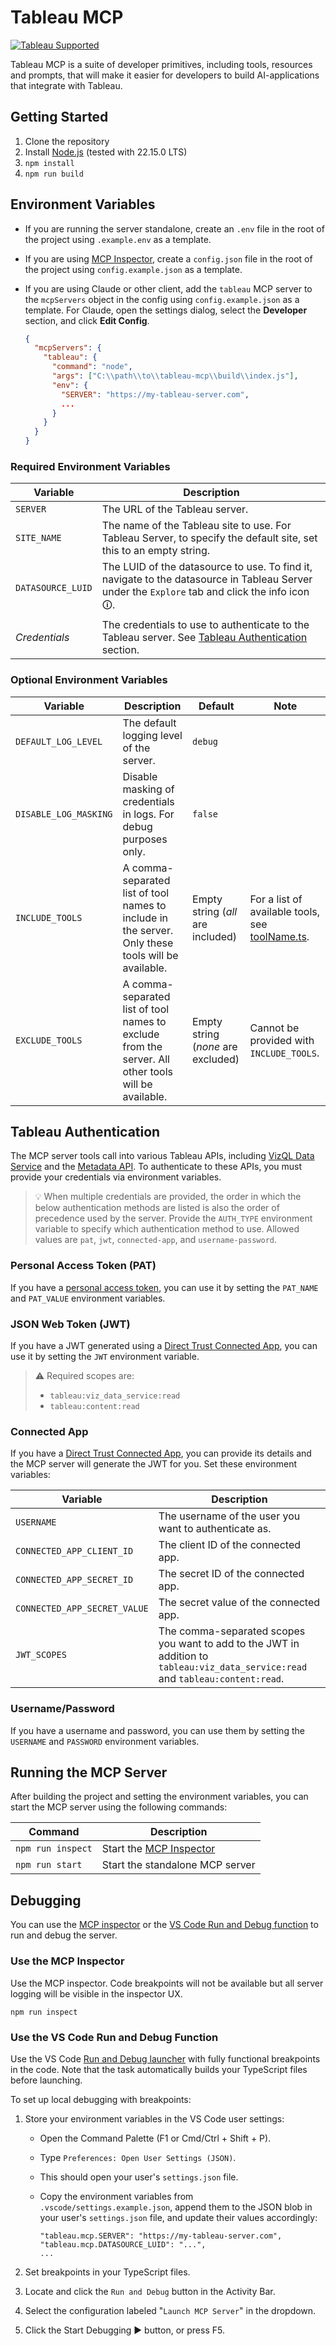 # Tableau MCP

[![Tableau Supported](https://img.shields.io/badge/Support%20Level-Tableau%20Supported-53bd92.svg)](https://www.tableau.com/support-levels-it-and-developer-tools)

Tableau MCP is a suite of developer primitives, including tools, resources and prompts, that will
make it easier for developers to build AI-applications that integrate with Tableau.

## Getting Started

1. Clone the repository
2. Install [Node.js](https://nodejs.org/en/download) (tested with 22.15.0 LTS)
3. `npm install`
4. `npm run build`

## Environment Variables

- If you are running the server standalone, create an `.env` file in the root of the project using
  `.example.env` as a template.

- If you are using [MCP Inspector](https://github.com/modelcontextprotocol/inspector), create a
  `config.json` file in the root of the project using `config.example.json` as a template.

- If you are using Claude or other client, add the `tableau` MCP server to the `mcpServers` object
  in the config using `config.example.json` as a template. For Claude, open the settings dialog,
  select the **Developer** section, and click **Edit Config**.

  ```json
  {
    "mcpServers": {
      "tableau": {
        "command": "node",
        "args": ["C:\\path\\to\\tableau-mcp\\build\\index.js"],
        "env": {
          "SERVER": "https://my-tableau-server.com",
          ...
        }
      }
    }
  }
  ```

### Required Environment Variables

| **Variable**      | **Description**                                                                                                                                |
| ----------------- | ---------------------------------------------------------------------------------------------------------------------------------------------- |
| `SERVER`          | The URL of the Tableau server.                                                                                                                 |
| `SITE_NAME`       | The name of the Tableau site to use. For Tableau Server, to specify the default site, set this to an empty string.                             |
| `DATASOURCE_LUID` | The LUID of the datasource to use. To find it, navigate to the datasource in Tableau Server under the `Explore` tab and click the info icon 🛈. |
| _Credentials_     | The credentials to use to authenticate to the Tableau server. See [Tableau Authentication](#tableau-authentication) section.                   |

### Optional Environment Variables

| **Variable**          | **Description**                                                                                     | **Default**                        | **Note**                                                                 |
| --------------------- | --------------------------------------------------------------------------------------------------- | ---------------------------------- | ------------------------------------------------------------------------ |
| `DEFAULT_LOG_LEVEL`   | The default logging level of the server.                                                            | `debug`                            |                                                                          |
| `DISABLE_LOG_MASKING` | Disable masking of credentials in logs. For debug purposes only.                                    | `false`                            |                                                                          |
| `INCLUDE_TOOLS`       | A comma-separated list of tool names to include in the server. Only these tools will be available.  | Empty string (_all_ are included)  | For a list of available tools, see [toolName.ts](src/tools/toolName.ts). |
| `EXCLUDE_TOOLS`       | A comma-separated list of tool names to exclude from the server. All other tools will be available. | Empty string (_none_ are excluded) | Cannot be provided with `INCLUDE_TOOLS`.                                 |

## Tableau Authentication

The MCP server tools call into various Tableau APIs, including
[VizQL Data Service](https://help.tableau.com/current/api/vizql-data-service/en-us/index.html) and
the [Metadata API](https://help.tableau.com/current/api/metadata_api/en-us/index.html). To
authenticate to these APIs, you must provide your credentials via environment variables.

> 💡 When multiple credentials are provided, the order in which the below authentication methods are
> listed is also the order of precedence used by the server. Provide the `AUTH_TYPE` environment
> variable to specify which authentication method to use. Allowed values are `pat`, `jwt`,
> `connected-app`, and `username-password`.

### Personal Access Token (PAT)

If you have a
[personal access token](https://help.tableau.com/current/server/en-us/security_personal_access_tokens.htm),
you can use it by setting the `PAT_NAME` and `PAT_VALUE` environment variables.

### JSON Web Token (JWT)

If you have a JWT generated using a
[Direct Trust Connected App](https://help.tableau.com/current/online/en-us/connected_apps_direct.htm#step-3-configure-the-jwt),
you can use it by setting the `JWT` environment variable.

> ⚠️ Required scopes are:
>
> - `tableau:viz_data_service:read`
> - `tableau:content:read`

### Connected App

If you have a
[Direct Trust Connected App](https://help.tableau.com/current/online/en-us/connected_apps_direct.htm#create-a-connected-app),
you can provide its details and the MCP server will generate the JWT for you. Set these environment
variables:

| **Variable**                 | **Description**                                                                                                                  |
| ---------------------------- | -------------------------------------------------------------------------------------------------------------------------------- |
| `USERNAME`                   | The username of the user you want to authenticate as.                                                                            |
| `CONNECTED_APP_CLIENT_ID`    | The client ID of the connected app.                                                                                              |
| `CONNECTED_APP_SECRET_ID`    | The secret ID of the connected app.                                                                                              |
| `CONNECTED_APP_SECRET_VALUE` | The secret value of the connected app.                                                                                           |
| `JWT_SCOPES`                 | The comma-separated scopes you want to add to the JWT in addition to `tableau:viz_data_service:read` and `tableau:content:read`. |

### Username/Password

If you have a username and password, you can use them by setting the `USERNAME` and `PASSWORD`
environment variables.

## Running the MCP Server

After building the project and setting the environment variables, you can start the MCP server using
the following commands:

| **Command**       | **Description**                                                              |
| ----------------- | ---------------------------------------------------------------------------- |
| `npm run inspect` | Start the [MCP Inspector](https://github.com/modelcontextprotocol/inspector) |
| `npm run start`   | Start the standalone MCP server                                              |

## Debugging

You can use the [MCP inspector](https://modelcontextprotocol.io/docs/tools/inspector) or the
[VS Code Run and Debug function](https://code.visualstudio.com/docs/debugtest/debugging#_start-a-debugging-session)
to run and debug the server.

### Use the MCP Inspector

Use the MCP inspector. Code breakpoints will not be available but all server logging will be visible
in the inspector UX.

```
npm run inspect
```

### Use the VS Code Run and Debug Function

Use the VS Code
[Run and Debug launcher](https://code.visualstudio.com/docs/debugtest/debugging#_start-a-debugging-session)
with fully functional breakpoints in the code. Note that the task automatically builds your
TypeScript files before launching.

To set up local debugging with breakpoints:

1. Store your environment variables in the VS Code user settings:

   - Open the Command Palette (F1 or Cmd/Ctrl + Shift + P).
   - Type `Preferences: Open User Settings (JSON)`.
   - This should open your user's `settings.json` file.
   - Copy the environment variables from `.vscode/settings.example.json`, append them to the JSON
     blob in your user's `settings.json` file, and update their values accordingly:

     ```
     "tableau.mcp.SERVER": "https://my-tableau-server.com",
     "tableau.mcp.DATASOURCE_LUID": "...",
     ...
     ```

2. Set breakpoints in your TypeScript files.
3. Locate and click the `Run and Debug` button in the Activity Bar.
4. Select the configuration labeled "`Launch MCP Server`" in the dropdown.
5. Click the Start Debugging ▶️ button, or press F5.
